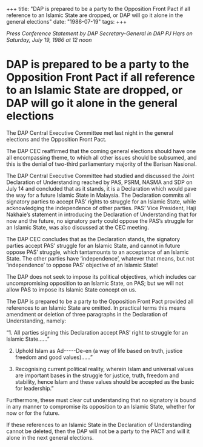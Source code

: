 +++ 
title: "DAP is prepared to be a party to the Opposition Front Pact if all reference to an Islamic State are dropped, or DAP will go it alone in the general elections"
date: "1986-07-19"
tags:
+++

_Press Conference Statement by DAP Secretary-General in DAP PJ Hqrs on Saturday, July 19, 1986 at 12 noon_

# DAP is prepared to be a party to the Opposition Front Pact if all reference to an Islamic State are dropped, or DAP will go it alone in the general elections

The DAP Central Executive Committee met last night in the general elections and the Opposition Front Pact.</u>

The DAP CEC reaffirmed that the coming general elections should have one all encompassing theme, to which all other issues should be subsumed, and this is the denial of two-third parliamentary majority of the Barisan Nasional.

The DAP Central Executive Committee had studied and discussed the Joint Declaration of Understanding reached by PAS, PSRM, NASMA and SDP on July 14 and concluded that as it stands, it is a Declaration which would pave the way for a future Islamic State in Malaysia.
The Declaration commits all signatory parties to accept PAS’ rights to struggle for an Islamic State, while acknowledging the independence of other parties. PAS’ Vice President, Haji Nakhaie’s statement in introducing the Declaration of Understanding that for now and the future, no signatory party could oppose the PAS’s struggle for an Islamic State, was also discussed at the CEC meeting.

The DAP CEC concludes that as the Declaration stands, the signatory parties accept PAS’ struggle for an Islamic State, and cannot in future oppose PAS’ struggle, which tantamounts to an acceptance of an Islamic State. The other parties have ‘independence’, whatever that means, but not ‘independence’ to oppose PAS’ objective of an Islamic State!

The DAP does not seek to impose its political objectives, which includes car uncompromising opposition to an Islamic State, on PAS; but we will not allow PAS to impose its Islamic State concept on us.

The DAP is prepared to be a party to the Opposition Front Pact provided all references to an Islamic State are omitted. In practical terms this means amendment or deletion of three paragraphs in the Declaration of Understanding, namely:

“1. All parties signing this Declaration accept PAS’ right to struggle for an Islamic State……”

  2. Uphold Islam as Ad-----De-en (a way of life based on truth, justice freedom and good values)……”

3. Recognising current political reality, wherein Islam and universal values are important bases in the struggle for justice, truth, freedom and stability, hence Islam and these values should be accepted as the basic for leadership.”

Furthermore, these must clear cut understanding that no signatory is bound in any manner to compromise its opposition to an Islamic State, whether for now or for the future.

If these references to an Islamic State in the Declaration of Understanding cannot be deleted, then the DAP will not be a party to the PACT and will it alone in the next general elections.
 
